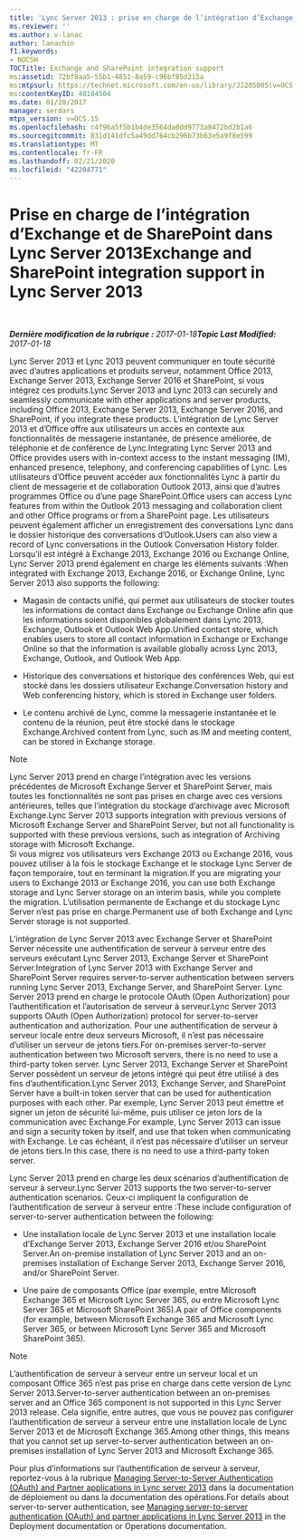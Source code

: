 ```yaml
---
title: 'Lync Server 2013 : prise en charge de l’intégration d’Exchange et de SharePoint'
ms.reviewer: ''
ms.author: v-lanac
author: lanachin
f1.keywords:
- NOCSH
TOCTitle: Exchange and SharePoint integration support
ms:assetid: 72bf8aa5-55b1-4851-8a59-c96bf85d215a
ms:mtpsurl: https://technet.microsoft.com/en-us/library/JJ205005(v=OCS.15)
ms:contentKeyID: 48184504
ms.date: 01/20/2017
manager: serdars
mtps_version: v=OCS.15
ms.openlocfilehash: c4f96a5f5b1b4de3564da0dd9773a8472bd2b1a6
ms.sourcegitcommit: 831d141dfc5a49dd764cb296b73b63e5a9f8e599
ms.translationtype: MT
ms.contentlocale: fr-FR
ms.lasthandoff: 02/21/2020
ms.locfileid: "42204771"
---
```

<div data-xmlns="http://www.w3.org/1999/xhtml">

<div class="topic" data-xmlns="http://www.w3.org/1999/xhtml" data-msxsl="urn:schemas-microsoft-com:xslt" data-cs="https://msdn.microsoft.com/">

<div data-asp="https://msdn2.microsoft.com/asp">

# <a name="exchange-and-sharepoint-integration-support-in-lync-server-2013"></a><span data-ttu-id="3ce93-102">Prise en charge de l’intégration d’Exchange et de SharePoint dans Lync Server 2013</span><span class="sxs-lookup"><span data-stu-id="3ce93-102">Exchange and SharePoint integration support in Lync Server 2013</span></span>

</div>

<div id="mainSection">

<div id="mainBody">

<span> </span>

<span data-ttu-id="3ce93-103">_**Dernière modification de la rubrique :** 2017-01-18_</span><span class="sxs-lookup"><span data-stu-id="3ce93-103">_**Topic Last Modified:** 2017-01-18_</span></span>

<span data-ttu-id="3ce93-104">Lync Server 2013 et Lync 2013 peuvent communiquer en toute sécurité avec d’autres applications et produits serveur, notamment Office 2013, Exchange Server 2013, Exchange Server 2016 et SharePoint, si vous intégrez ces produits.</span><span class="sxs-lookup"><span data-stu-id="3ce93-104">Lync Server 2013 and Lync 2013 can securely and seamlessly communicate with other applications and server products, including Office 2013, Exchange Server 2013, Exchange Server 2016, and SharePoint, if you integrate these products.</span></span> <span data-ttu-id="3ce93-105">L’intégration de Lync Server 2013 et d’Office offre aux utilisateurs un accès en contexte aux fonctionnalités de messagerie instantanée, de présence améliorée, de téléphonie et de conférence de Lync.</span><span class="sxs-lookup"><span data-stu-id="3ce93-105">Integrating Lync Server 2013 and Office provides users with in-context access to the instant messaging (IM), enhanced presence, telephony, and conferencing capabilities of Lync.</span></span> <span data-ttu-id="3ce93-106">Les utilisateurs d’Office peuvent accéder aux fonctionnalités Lync à partir du client de messagerie et de collaboration Outlook 2013, ainsi que d’autres programmes Office ou d’une page SharePoint.</span><span class="sxs-lookup"><span data-stu-id="3ce93-106">Office users can access Lync features from within the Outlook 2013 messaging and collaboration client and other Office programs or from a SharePoint page.</span></span> <span data-ttu-id="3ce93-107">Les utilisateurs peuvent également afficher un enregistrement des conversations Lync dans le dossier historique des conversations d’Outlook.</span><span class="sxs-lookup"><span data-stu-id="3ce93-107">Users can also view a record of Lync conversations in the Outlook Conversation History folder.</span></span> <span data-ttu-id="3ce93-108">Lorsqu’il est intégré à Exchange 2013, Exchange 2016 ou Exchange Online, Lync Server 2013 prend également en charge les éléments suivants :</span><span class="sxs-lookup"><span data-stu-id="3ce93-108">When integrated with Exchange 2013, Exchange 2016, or Exchange Online, Lync Server 2013 also supports the following:</span></span>

  - <span data-ttu-id="3ce93-109">Magasin de contacts unifié, qui permet aux utilisateurs de stocker toutes les informations de contact dans Exchange ou Exchange Online afin que les informations soient disponibles globalement dans Lync 2013, Exchange, Outlook et Outlook Web App.</span><span class="sxs-lookup"><span data-stu-id="3ce93-109">Unified contact store, which enables users to store all contact information in Exchange or Exchange Online so that the information is available globally across Lync 2013, Exchange, Outlook, and Outlook Web App.</span></span>

  - <span data-ttu-id="3ce93-110">Historique des conversations et historique des conférences Web, qui est stocké dans les dossiers utilisateur Exchange.</span><span class="sxs-lookup"><span data-stu-id="3ce93-110">Conversation history and Web conferencing history, which is stored in Exchange user folders.</span></span>

  - <span data-ttu-id="3ce93-111">Le contenu archivé de Lync, comme la messagerie instantanée et le contenu de la réunion, peut être stocké dans le stockage Exchange.</span><span class="sxs-lookup"><span data-stu-id="3ce93-111">Archived content from Lync, such as IM and meeting content, can be stored in Exchange storage.</span></span>

<div>


> [!NOTE]  
> <span data-ttu-id="3ce93-112">Lync Server 2013 prend en charge l’intégration avec les versions précédentes de Microsoft Exchange Server et SharePoint Server, mais toutes les fonctionnalités ne sont pas prises en charge avec ces versions antérieures, telles que l’intégration du stockage d’archivage avec Microsoft Exchange.</span><span class="sxs-lookup"><span data-stu-id="3ce93-112">Lync Server 2013 supports integration with previous versions of Microsoft Exchange Server and SharePoint Server, but not all functionality is supported with these previous versions, such as integration of Archiving storage with Microsoft Exchange.</span></span><BR><span data-ttu-id="3ce93-113">Si vous migrez vos utilisateurs vers Exchange 2013 ou Exchange 2016, vous pouvez utiliser à la fois le stockage Exchange et le stockage Lync Server de façon temporaire, tout en terminant la migration.</span><span class="sxs-lookup"><span data-stu-id="3ce93-113">If you are migrating your users to Exchange 2013 or Exchange 2016, you can use both Exchange storage and Lync Server storage on an interim basis, while you complete the migration.</span></span> <span data-ttu-id="3ce93-114">L’utilisation permanente de Exchange et du stockage Lync Server n’est pas prise en charge.</span><span class="sxs-lookup"><span data-stu-id="3ce93-114">Permanent use of both Exchange and Lync Server storage is not supported.</span></span>



</div>

<span data-ttu-id="3ce93-115">L’intégration de Lync Server 2013 avec Exchange Server et SharePoint Server nécessite une authentification de serveur à serveur entre des serveurs exécutant Lync Server 2013, Exchange Server et SharePoint Server.</span><span class="sxs-lookup"><span data-stu-id="3ce93-115">Integration of Lync Server 2013 with Exchange Server and SharePoint Server requires server-to-server authentication between servers running Lync Server 2013, Exchange Server, and SharePoint Server.</span></span> <span data-ttu-id="3ce93-116">Lync Server 2013 prend en charge le protocole OAuth (Open Authorization) pour l’authentification et l’autorisation de serveur à serveur.</span><span class="sxs-lookup"><span data-stu-id="3ce93-116">Lync Server 2013 supports OAuth (Open Authorization) protocol for server-to-server authentication and authorization.</span></span> <span data-ttu-id="3ce93-117">Pour une authentification de serveur à serveur locale entre deux serveurs Microsoft, il n’est pas nécessaire d’utiliser un serveur de jetons tiers.</span><span class="sxs-lookup"><span data-stu-id="3ce93-117">For on-premises server-to-server authentication between two Microsoft servers, there is no need to use a third-party token server.</span></span> <span data-ttu-id="3ce93-118">Lync Server 2013, Exchange Server et SharePoint Server possèdent un serveur de jetons intégré qui peut être utilisé à des fins d’authentification.</span><span class="sxs-lookup"><span data-stu-id="3ce93-118">Lync Server 2013, Exchange Server, and SharePoint Server have a built-in token server that can be used for authentication purposes with each other.</span></span> <span data-ttu-id="3ce93-119">Par exemple, Lync Server 2013 peut émettre et signer un jeton de sécurité lui-même, puis utiliser ce jeton lors de la communication avec Exchange.</span><span class="sxs-lookup"><span data-stu-id="3ce93-119">For example, Lync Server 2013 can issue and sign a security token by itself, and use that token when communicating with Exchange.</span></span> <span data-ttu-id="3ce93-120">Le cas échéant, il n’est pas nécessaire d’utiliser un serveur de jetons tiers.</span><span class="sxs-lookup"><span data-stu-id="3ce93-120">In this case, there is no need to use a third-party token server.</span></span>

<span data-ttu-id="3ce93-121">Lync Server 2013 prend en charge les deux scénarios d’authentification de serveur à serveur.</span><span class="sxs-lookup"><span data-stu-id="3ce93-121">Lync Server 2013 supports the two server-to-server authentication scenarios.</span></span> <span data-ttu-id="3ce93-122">Ceux-ci impliquent la configuration de l’authentification de serveur à serveur entre :</span><span class="sxs-lookup"><span data-stu-id="3ce93-122">These include configuration of server-to-server authentication between the following:</span></span>

  - <span data-ttu-id="3ce93-123">Une installation locale de Lync Server 2013 et une installation locale d’Exchange Server 2013, Exchange Server 2016 et/ou SharePoint Server.</span><span class="sxs-lookup"><span data-stu-id="3ce93-123">An on-premise installation of Lync Server 2013 and an on-premises installation of Exchange Server 2013, Exchange Server 2016, and/or SharePoint Server.</span></span>

  - <span data-ttu-id="3ce93-124">Une paire de composants Office (par exemple, entre Microsoft Exchange 365 et Microsoft Lync Server 365, ou entre Microsoft Lync Server 365 et Microsoft SharePoint 365).</span><span class="sxs-lookup"><span data-stu-id="3ce93-124">A pair of Office components (for example, between Microsoft Exchange 365 and Microsoft Lync Server 365, or between Microsoft Lync Server 365 and Microsoft SharePoint 365).</span></span>

<div>


> [!NOTE]  
> <span data-ttu-id="3ce93-125">L’authentification de serveur à serveur entre un serveur local et un composant Office 365 n’est pas prise en charge dans cette version de Lync Server 2013.</span><span class="sxs-lookup"><span data-stu-id="3ce93-125">Server-to-server authentication between an on-premises server and an Office 365 component is not supported in this Lync Server 2013 release.</span></span> <span data-ttu-id="3ce93-126">Cela signifie, entre autres, que vous ne pouvez pas configurer l’authentification de serveur à serveur entre une installation locale de Lync Server 2013 et de Microsoft Exchange 365.</span><span class="sxs-lookup"><span data-stu-id="3ce93-126">Among other things, this means that you cannot set up server-to-server authentication between an on-premises installation of Lync Server 2013 and Microsoft Exchange 365.</span></span>



</div>

<span data-ttu-id="3ce93-127">Pour plus d’informations sur l’authentification de serveur à serveur, reportez-vous à la rubrique [Managing Server-to-Server Authentication (OAuth) and Partner applications in Lync server 2013](lync-server-2013-managing-server-to-server-authentication-oauth-and-partner-applications.md) dans la documentation de déploiement ou dans la documentation des opérations.</span><span class="sxs-lookup"><span data-stu-id="3ce93-127">For details about server-to-server authentication, see [Managing server-to-server authentication (OAuth) and partner applications in Lync Server 2013](lync-server-2013-managing-server-to-server-authentication-oauth-and-partner-applications.md) in the Deployment documentation or Operations documentation.</span></span>

</div>

<span> </span>

</div>

</div>

</div>

